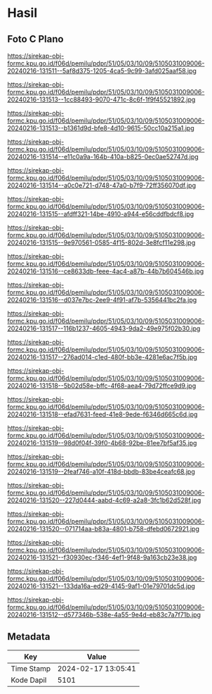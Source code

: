 # Hasil

## Foto C Plano

https://sirekap-obj-formc.kpu.go.id/f06d/pemilu/pdpr/51/05/03/10/09/5105031009006-20240216-131511--5af8d375-1205-4ca5-9c99-3afd025aaf58.jpg

https://sirekap-obj-formc.kpu.go.id/f06d/pemilu/pdpr/51/05/03/10/09/5105031009006-20240216-131513--1cc88493-9070-471c-8c6f-1f9f45521892.jpg

https://sirekap-obj-formc.kpu.go.id/f06d/pemilu/pdpr/51/05/03/10/09/5105031009006-20240216-131513--b1361d9d-bfe8-4d10-9615-50cc10a215a1.jpg

https://sirekap-obj-formc.kpu.go.id/f06d/pemilu/pdpr/51/05/03/10/09/5105031009006-20240216-131514--e11c0a9a-164b-410a-b825-0ec0ae52747d.jpg

https://sirekap-obj-formc.kpu.go.id/f06d/pemilu/pdpr/51/05/03/10/09/5105031009006-20240216-131514--a0c0e721-d748-47a0-b7f9-72ff356070df.jpg

https://sirekap-obj-formc.kpu.go.id/f06d/pemilu/pdpr/51/05/03/10/09/5105031009006-20240216-131515--afdff321-14be-4910-a944-e56cddfbdcf8.jpg

https://sirekap-obj-formc.kpu.go.id/f06d/pemilu/pdpr/51/05/03/10/09/5105031009006-20240216-131515--9e970561-0585-4f15-802d-3e8fcf11e298.jpg

https://sirekap-obj-formc.kpu.go.id/f06d/pemilu/pdpr/51/05/03/10/09/5105031009006-20240216-131516--ce8633db-feee-4ac4-a87b-44b7b604546b.jpg

https://sirekap-obj-formc.kpu.go.id/f06d/pemilu/pdpr/51/05/03/10/09/5105031009006-20240216-131516--d037e7bc-2ee9-4f91-af7b-5356441bc2fa.jpg

https://sirekap-obj-formc.kpu.go.id/f06d/pemilu/pdpr/51/05/03/10/09/5105031009006-20240216-131517--116b1237-4605-4943-9da2-49e975f02b30.jpg

https://sirekap-obj-formc.kpu.go.id/f06d/pemilu/pdpr/51/05/03/10/09/5105031009006-20240216-131517--276ad014-c1ed-480f-bb3e-4281e6ac7f5b.jpg

https://sirekap-obj-formc.kpu.go.id/f06d/pemilu/pdpr/51/05/03/10/09/5105031009006-20240216-131518--5b02d58e-bffc-4f68-aea4-79d72ffce9d9.jpg

https://sirekap-obj-formc.kpu.go.id/f06d/pemilu/pdpr/51/05/03/10/09/5105031009006-20240216-131518--efad7631-feed-41e8-9ede-f6346d665c6d.jpg

https://sirekap-obj-formc.kpu.go.id/f06d/pemilu/pdpr/51/05/03/10/09/5105031009006-20240216-131519--98d0f04f-39f0-4b68-92be-81ee7bf5af35.jpg

https://sirekap-obj-formc.kpu.go.id/f06d/pemilu/pdpr/51/05/03/10/09/5105031009006-20240216-131519--2feaf746-a10f-418d-bbdb-83be4ceafc68.jpg

https://sirekap-obj-formc.kpu.go.id/f06d/pemilu/pdpr/51/05/03/10/09/5105031009006-20240216-131520--227d0444-aabd-4c69-a2a8-3fc1b62d528f.jpg

https://sirekap-obj-formc.kpu.go.id/f06d/pemilu/pdpr/51/05/03/10/09/5105031009006-20240216-131520--071714aa-b83a-4801-b758-dfebd0672921.jpg

https://sirekap-obj-formc.kpu.go.id/f06d/pemilu/pdpr/51/05/03/10/09/5105031009006-20240216-131521--f30930ec-f346-4ef1-9f48-9a163cb23e38.jpg

https://sirekap-obj-formc.kpu.go.id/f06d/pemilu/pdpr/51/05/03/10/09/5105031009006-20240216-131521--133da16a-ed29-4145-9af1-01e79701dc5d.jpg

https://sirekap-obj-formc.kpu.go.id/f06d/pemilu/pdpr/51/05/03/10/09/5105031009006-20240216-131512--d577346b-538e-4a55-9e4d-eb83c7a7f71b.jpg


## Metadata

| Key        | Value               |
| ---------- | ------------------- |
| Time Stamp | 2024-02-17 13:05:41 |
| Kode Dapil | 5101                |



